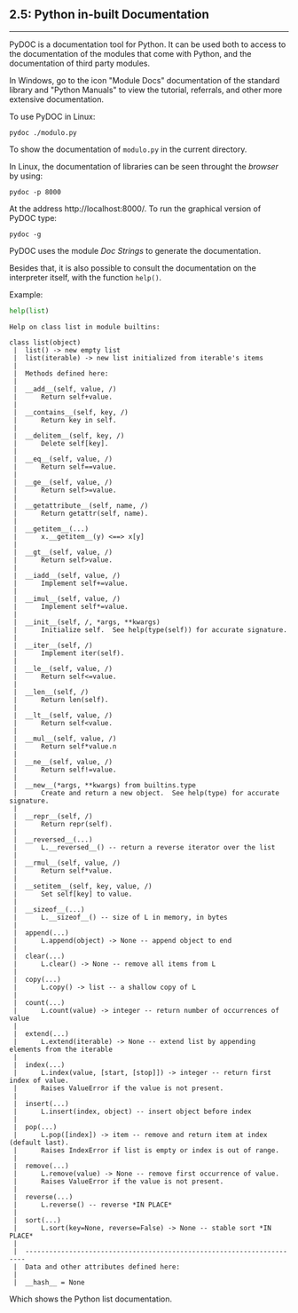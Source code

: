 
## 2.5: Python in-built Documentation
---

PyDOC is a <span class="note" title="Python documentation is also available at http://www.python.org/doc/">documentation tool</span> for Python. It can be used both to access to the documentation of the modules that come with Python, and the documentation of third party modules.

In Windows, go to the icon "Module Docs" documentation of the standard library and "Python Manuals" to view the tutorial, referrals, and other more extensive documentation.

To use PyDOC in Linux:

    pydoc ./modulo.py

To show the documentation of `modulo.py` in the current directory.

In Linux, the documentation of libraries can be seen throught the *browser* by using:

    pydoc -p 8000

At the address http://localhost:8000/.
To run the graphical version of PyDOC type:

    pydoc -g

PyDOC uses the module *Doc Strings* to generate the documentation.

Besides that, it is also possible to consult the documentation on the interpreter itself, with the function `help()`.

Example:


```python
help(list)
```

    Help on class list in module builtins:
    
    class list(object)
     |  list() -> new empty list
     |  list(iterable) -> new list initialized from iterable's items
     |  
     |  Methods defined here:
     |  
     |  __add__(self, value, /)
     |      Return self+value.
     |  
     |  __contains__(self, key, /)
     |      Return key in self.
     |  
     |  __delitem__(self, key, /)
     |      Delete self[key].
     |  
     |  __eq__(self, value, /)
     |      Return self==value.
     |  
     |  __ge__(self, value, /)
     |      Return self>=value.
     |  
     |  __getattribute__(self, name, /)
     |      Return getattr(self, name).
     |  
     |  __getitem__(...)
     |      x.__getitem__(y) <==> x[y]
     |  
     |  __gt__(self, value, /)
     |      Return self>value.
     |  
     |  __iadd__(self, value, /)
     |      Implement self+=value.
     |  
     |  __imul__(self, value, /)
     |      Implement self*=value.
     |  
     |  __init__(self, /, *args, **kwargs)
     |      Initialize self.  See help(type(self)) for accurate signature.
     |  
     |  __iter__(self, /)
     |      Implement iter(self).
     |  
     |  __le__(self, value, /)
     |      Return self<=value.
     |  
     |  __len__(self, /)
     |      Return len(self).
     |  
     |  __lt__(self, value, /)
     |      Return self<value.
     |  
     |  __mul__(self, value, /)
     |      Return self*value.n
     |  
     |  __ne__(self, value, /)
     |      Return self!=value.
     |  
     |  __new__(*args, **kwargs) from builtins.type
     |      Create and return a new object.  See help(type) for accurate signature.
     |  
     |  __repr__(self, /)
     |      Return repr(self).
     |  
     |  __reversed__(...)
     |      L.__reversed__() -- return a reverse iterator over the list
     |  
     |  __rmul__(self, value, /)
     |      Return self*value.
     |  
     |  __setitem__(self, key, value, /)
     |      Set self[key] to value.
     |  
     |  __sizeof__(...)
     |      L.__sizeof__() -- size of L in memory, in bytes
     |  
     |  append(...)
     |      L.append(object) -> None -- append object to end
     |  
     |  clear(...)
     |      L.clear() -> None -- remove all items from L
     |  
     |  copy(...)
     |      L.copy() -> list -- a shallow copy of L
     |  
     |  count(...)
     |      L.count(value) -> integer -- return number of occurrences of value
     |  
     |  extend(...)
     |      L.extend(iterable) -> None -- extend list by appending elements from the iterable
     |  
     |  index(...)
     |      L.index(value, [start, [stop]]) -> integer -- return first index of value.
     |      Raises ValueError if the value is not present.
     |  
     |  insert(...)
     |      L.insert(index, object) -- insert object before index
     |  
     |  pop(...)
     |      L.pop([index]) -> item -- remove and return item at index (default last).
     |      Raises IndexError if list is empty or index is out of range.
     |  
     |  remove(...)
     |      L.remove(value) -> None -- remove first occurrence of value.
     |      Raises ValueError if the value is not present.
     |  
     |  reverse(...)
     |      L.reverse() -- reverse *IN PLACE*
     |  
     |  sort(...)
     |      L.sort(key=None, reverse=False) -> None -- stable sort *IN PLACE*
     |  
     |  ----------------------------------------------------------------------
     |  Data and other attributes defined here:
     |  
     |  __hash__ = None
    


Which shows the Python list documentation.
